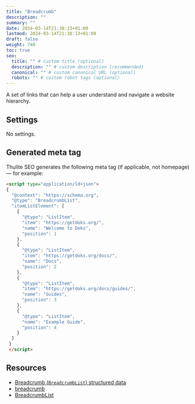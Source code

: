 ```yaml
---
title: "Breadcrumb"
description: ""
summary: ""
date: 2024-03-14T21:38:13+01:00
lastmod: 2024-03-14T21:38:13+01:00
draft: false
weight: 740
toc: true
seo:
  title: "" # custom title (optional)
  description: "" # custom description (recommended)
  canonical: "" # custom canonical URL (optional)
  robots: "" # custom robot tags (optional)
---
```


A set of links that can help a user understand and navigate a website hierarchy.

## Settings

No settings.

## Generated meta tag

Thulite SEO generates the following meta tag (if applicable, not homepage) — for example:

```html
<script type="application/ld+json">
{
  "@context": "https://schema.org",
  "@type": "BreadcrumbList",
  "itemListElement": [
    {
      "@type": "ListItem",
      "item": "https://getdoks.org/",
      "name": "Welcome to Doks",
      "position": 1
    },
    {
      "@type": "ListItem",
      "item": "https://getdoks.org/docs/",
      "name": "Docs",
      "position": 2
    },
    {
      "@type": "ListItem",
      "item": "https://getdoks.org/docs/guides/",
      "name": "Guides",
      "position": 3
    },
    {
      "@type": "ListItem",
      "name": "Example Guide",
      "position": 4
    }
  ]
 }
 </script>
```

## Resources

- [Breadcrumb (`BreadcrumbList`) structured data](https://developers.google.com/search/docs/appearance/structured-data/breadcrumb)
- [breadcrumb](https://schema.org/breadcrumb)
- [BreadcrumbList](https://schema.org/BreadcrumbList)
